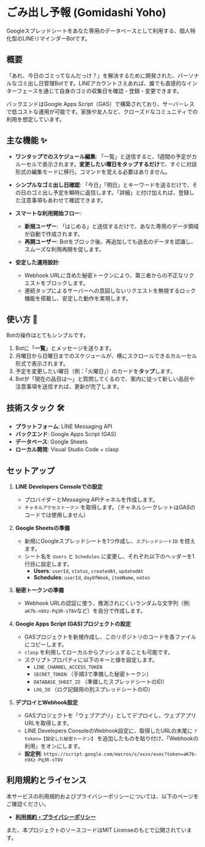 # ごみ出し予報 (Gomidashi Yoho)

Googleスプレッドシートをあなた専用のデータベースとして利用する、個人特化型のLINEリマインダーBotです。

## 概要

「あれ、今日のゴミってなんだっけ？」を解決するために開発された、パーソナルなゴミ出し日管理Botです。LINEアカウントさえあれば、誰でも直感的なインターフェースを通じて自身のゴミの収集日を確認・登録・変更できます。

バックエンドはGoogle Apps Script（GAS）で構築されており、サーバーレスで低コストな運用が可能です。家族や友人など、クローズドなコミュニティでの利用を想定しています。

## 主な機能 ✨

  * **ワンタップでのスケジュール編集**: 「一覧」と送信すると、1週間の予定がカルーセルで表示されます。**変更したい曜日をタップするだけ**で、すぐに対話形式の編集モードに移行。コマンドを覚える必要はありません。

  * **シンプルなゴミ出し日確認**: 「今日」「明日」とキーワードを送るだけで、その日のゴミ出し予定を瞬時に返信します。「詳細」と付け加えれば、登録した注意事項もあわせて確認できます。

  * **スマートな利用開始フロー**:

      * **新規ユーザー**: 「はじめる」と送信するだけで、あなた専用のデータ領域が自動で作成されます。
      * **再開ユーザー**: Botをブロック後、再追加しても過去のデータを認識し、スムーズな利用再開を促します。

  * **安定した運用設計**:

      * Webhook URLに含めた秘密トークンにより、第三者からの不正なリクエストをブロックします。
      * 連続タップによるサーバーへの意図しないリクエストを無視するロック機能を搭載し、安定した動作を実現します。

## 使い方 📝

Botの操作はとてもシンプルです。

1.  Botに「**一覧**」とメッセージを送ります。
2.  月曜日から日曜日までのスケジュールが、横にスクロールできるカルーセル形式で表示されます。
3.  予定を変更したい曜日（例：「火曜日」）のカードを**タップ**します。
4.  Botが「現在の品目は〜」と質問してくるので、案内に従って新しい品目や注意事項を送信すれば、更新が完了します。

## 技術スタック 🛠️

  * **プラットフォーム**: LINE Messaging API
  * **バックエンド**: Google Apps Script (GAS)
  * **データベース**: Google Sheets
  * **ローカル開発**: Visual Studio Code + clasp


## セットアップ

1.  **LINE Developers Consoleでの設定**

      * プロバイダーとMessaging APIチャネルを作成します。
      * `チャネルアクセストークン` を取得します。（チャネルシークレットはGASのコードでは使用しません）

2.  **Google Sheetsの準備**

      * 新規にGoogleスプレッドシートを1つ作成し、`スプレッドシートID` を控えます。
      * シート名を `Users` と `Schedules` に変更し、それぞれ以下のヘッダーを1行目に設定します。
          * **Users**: `userId`, `status`, `createdAt`, `updatedAt`
          * **Schedules**: `userId`, `dayOfWeek`, `itemName`, `notes`

3.  **秘密トークンの準備**

      * Webhook URLの認証に使う、推測されにくいランダムな文字列（例: `aK7b-n9Xz-Pq3R-sT8V`など）を自分で作成します。

4.  **Google Apps Script (GAS)プロジェクトの設定**

      * GASプロジェクトを新規作成し、このリポジトリのコードを各ファイルにコピーします。
      * `clasp` を利用してローカルからプッシュすることも可能です。
      * スクリプトプロパティに以下のキーと値を設定します。
          * `LINE_CHANNEL_ACCESS_TOKEN`
          * `SECRET_TOKEN` （手順3で準備した秘密トークン）
          * `DATABASE_SHEET_ID` （準備したスプレッドシートのID）
          * `LOG_ID` （ログ記録用の別スプレッドシートのID）

5.  **デプロイとWebhook設定**

      * GASプロジェクトを「ウェブアプリ」としてデプロイし、ウェブアプリURLを取得します。
      * LINE Developers ConsoleのWebhook設定に、取得したURLの末尾に `?token=【設定した秘密トークン】` を追加したものを貼り付け、「Webhookの利用」をオンにします。
      * **設定例**: `https://script.google.com/macros/s/xxxx/exec?token=aK7b-n9Xz-Pq3R-sT8V`

## 利用規約とライセンス

本サービスの利用規約およびプライバシーポリシーについては、以下のページをご確認ください。

* **[利用規約・プライバシーポリシー](./policy.md)**

また、本プロジェクトのソースコードはMIT Licenseのもとで公開されています。
